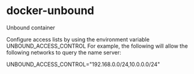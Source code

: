 # docker-unbound
Unbound container

Configure access lists by using the environment variable UNBOUND_ACCESS_CONTROL
For example, the following will allow the following networks to query the name server:

UNBOUND_ACCESS_CONTROL="192.168.0.0/24,10.0.0.0/24"

